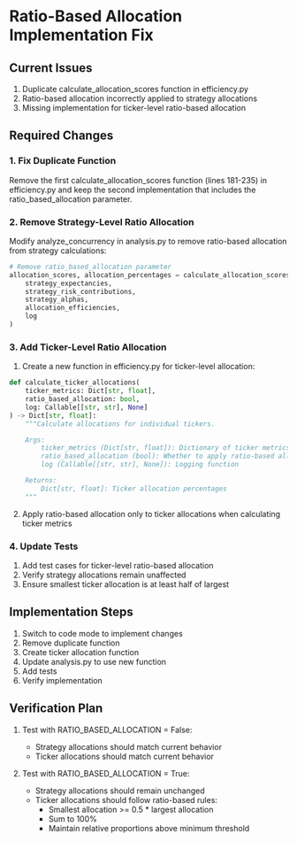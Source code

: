 # Ratio-Based Allocation Implementation Fix

## Current Issues
1. Duplicate calculate_allocation_scores function in efficiency.py
2. Ratio-based allocation incorrectly applied to strategy allocations
3. Missing implementation for ticker-level ratio-based allocation

## Required Changes

### 1. Fix Duplicate Function
Remove the first calculate_allocation_scores function (lines 181-235) in efficiency.py and keep the second implementation that includes the ratio_based_allocation parameter.

### 2. Remove Strategy-Level Ratio Allocation
Modify analyze_concurrency in analysis.py to remove ratio-based allocation from strategy calculations:
```python
# Remove ratio_based_allocation parameter
allocation_scores, allocation_percentages = calculate_allocation_scores(
    strategy_expectancies,
    strategy_risk_contributions,
    strategy_alphas,
    allocation_efficiencies,
    log
)
```

### 3. Add Ticker-Level Ratio Allocation
1. Create a new function in efficiency.py for ticker-level allocation:
```python
def calculate_ticker_allocations(
    ticker_metrics: Dict[str, float],
    ratio_based_allocation: bool,
    log: Callable[[str, str], None]
) -> Dict[str, float]:
    """Calculate allocations for individual tickers.

    Args:
        ticker_metrics (Dict[str, float]): Dictionary of ticker metrics
        ratio_based_allocation (bool): Whether to apply ratio-based allocation
        log (Callable[[str, str], None]): Logging function

    Returns:
        Dict[str, float]: Ticker allocation percentages
    """
```

2. Apply ratio-based allocation only to ticker allocations when calculating ticker metrics

### 4. Update Tests
1. Add test cases for ticker-level ratio-based allocation
2. Verify strategy allocations remain unaffected
3. Ensure smallest ticker allocation is at least half of largest

## Implementation Steps
1. Switch to code mode to implement changes
2. Remove duplicate function
3. Create ticker allocation function
4. Update analysis.py to use new function
5. Add tests
6. Verify implementation

## Verification Plan
1. Test with RATIO_BASED_ALLOCATION = False:
   - Strategy allocations should match current behavior
   - Ticker allocations should match current behavior

2. Test with RATIO_BASED_ALLOCATION = True:
   - Strategy allocations should remain unchanged
   - Ticker allocations should follow ratio-based rules:
     * Smallest allocation >= 0.5 * largest allocation
     * Sum to 100%
     * Maintain relative proportions above minimum threshold